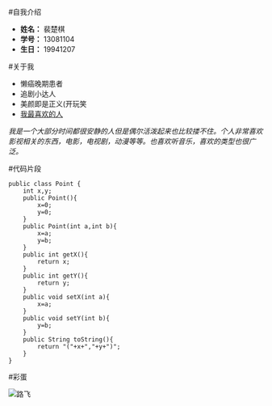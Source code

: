 #自我介绍

* **姓名：** 裴楚棋
* **学号：** 13081104
* **生日：** 19941207

#关于我

* 懒癌晚期患者
* 追剧小达人
* 美颜即是正义(开玩笑
* [我最喜欢的人](http://baike.baidu.com/link?url=ST624W-535-j_WwcRPHWe2oUknc1XDl5kiiwuj24i7-hNTFTnRrlvpUNbtA-UZib966bcxhKKoLyGuL9rEErN_)

*我是一个大部分时间都很安静的人但是偶尔活泼起来也比较搂不住。个人非常喜欢影视相关的东西，电影，电视剧，动漫等等。也喜欢听音乐，喜欢的类型也很广泛。*

#代码片段

    public class Point {
        int x,y;
        public Point(){
            x=0;
            y=0;
        }
        public Point(int a,int b){
            x=a;
            y=b;
        }
        public int getX(){
            return x;
        }
        public int getY(){
            return y;
        }
        public void setX(int a){
            x=a;
        }
        public void setY(int b){
            y=b;
        }
        public String toString(){
            return "("+x+","+y+")";
        }
    }
    

#彩蛋

![路飞](http://www.topit.me/item/2331969)
